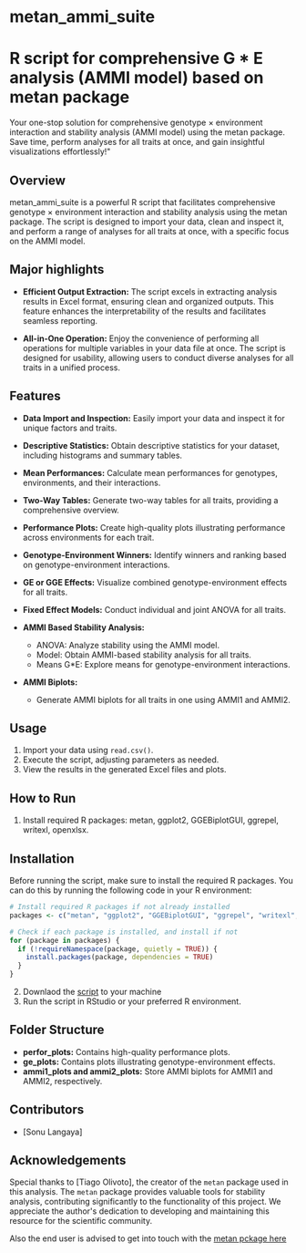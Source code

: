 # metan_ammi_suite
# R script for comprehensive G * E analysis (AMMI model) based on metan package
Your one-stop solution for comprehensive genotype × environment interaction and stability analysis (AMMI model) using the metan package. Save time, perform analyses for all traits at once, and gain insightful visualizations effortlessly!"

## Overview

metan_ammi_suite is a powerful R script that facilitates comprehensive genotype × environment interaction and stability analysis using the metan package. The script is designed to import your data, clean and inspect it, and perform a range of analyses for all traits at once, with a specific focus on the AMMI model.


## Major highlights

- **Efficient Output Extraction:** The script excels in extracting analysis results in Excel format, ensuring clean and organized outputs. This feature enhances the interpretability of the results and facilitates seamless reporting.

- **All-in-One Operation:** Enjoy the convenience of performing all operations for multiple variables in your data file at once. The script is designed for usability, allowing users to conduct diverse analyses for all traits in a unified process.

## Features

- **Data Import and Inspection:** Easily import your data and inspect it for unique factors and traits.

- **Descriptive Statistics:** Obtain descriptive statistics for your dataset, including histograms and summary tables.

- **Mean Performances:** Calculate mean performances for genotypes, environments, and their interactions.

- **Two-Way Tables:** Generate two-way tables for all traits, providing a comprehensive overview.

- **Performance Plots:** Create high-quality plots illustrating performance across environments for each trait.

- **Genotype-Environment Winners:** Identify winners and ranking based on genotype-environment interactions.

- **GE or GGE Effects:** Visualize combined genotype-environment effects for all traits.

- **Fixed Effect Models:** Conduct individual and joint ANOVA for all traits.

- **AMMI Based Stability Analysis:**
  - ANOVA: Analyze stability using the AMMI model.
  - Model: Obtain AMMI-based stability analysis for all traits.
  - Means G*E: Explore means for genotype-environment interactions.

- **AMMI Biplots:**
  - Generate AMMI biplots for all traits in one using AMMI1 and AMMI2.

## Usage

1. Import your data using `read.csv()`.
2. Execute the script, adjusting parameters as needed.
3. View the results in the generated Excel files and plots.

## How to Run

1. Install required R packages: metan, ggplot2, GGEBiplotGUI, ggrepel, writexl, openxlsx.

## Installation
Before running the script, make sure to install the required R packages. You can do this by running the following code in your R environment:

```R
# Install required R packages if not already installed
packages <- c("metan", "ggplot2", "GGEBiplotGUI", "ggrepel", "writexl", "openxlsx")

# Check if each package is installed, and install if not
for (package in packages) {
  if (!requireNamespace(package, quietly = TRUE)) {
    install.packages(package, dependencies = TRUE)
  }
}
```
2. Downlaod the [script](metan_ammi_suite.R) to your machine 
3. Run the script in RStudio or your preferred R environment.

## Folder Structure

- **perfor_plots:** Contains high-quality performance plots.
- **ge_plots:** Contains plots illustrating genotype-environment effects.
- **ammi1_plots and ammi2_plots:** Store AMMI biplots for AMMI1 and AMMI2, respectively.

## Contributors

- [Sonu Langaya]
  
## Acknowledgements

Special thanks to [Tiago Olivoto], the creator of the `metan` package used in this analysis. The `metan` package provides valuable tools for stability analysis, contributing significantly to the functionality of this project. We appreciate the author's dedication to developing and maintaining this resource for the scientific community.

Also the end user is advised to get into touch with the [metan pckage here](https://github.com/TiagoOlivoto/metan)

